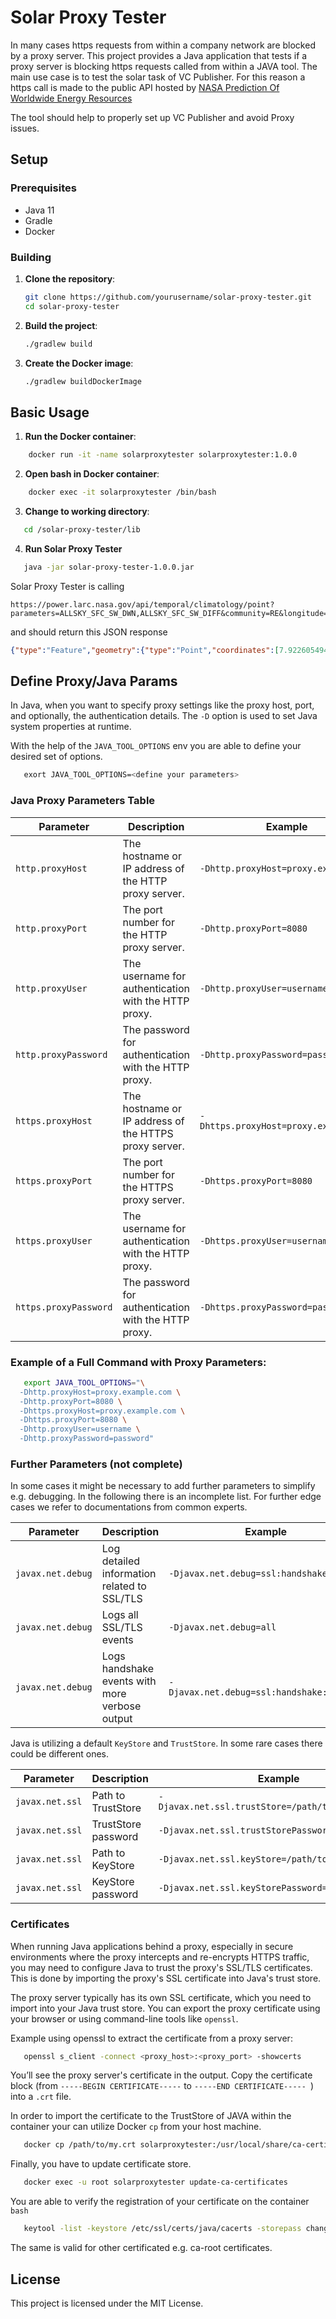 # Solar Proxy Tester
In many cases https requests from within a company network are blocked by a proxy server. 
This project provides a Java application that tests if a proxy server is blocking https 
requests called from within a JAVA tool. The main use case is to test the solar task of VC Publisher. 
For this reason a https call is made to the public API hosted by [NASA Prediction Of Worldwide Energy Resources](https://power.larc.nasa.gov)

The tool should help to properly set up VC Publisher and avoid Proxy issues.

## Setup
### Prerequisites
- Java 11
- Gradle
- Docker
### Building
1. **Clone the repository**:
    ```sh
    git clone https://github.com/yourusername/solar-proxy-tester.git
    cd solar-proxy-tester
    ```
2. **Build the project**:
    ```sh
    ./gradlew build
    ```
3. **Create the Docker image**:
    ```sh
    ./gradlew buildDockerImage
    ```

## Basic Usage
1. **Run the Docker container**:
```sh
    docker run -it -name solarproxytester solarproxytester:1.0.0
```
2. **Open bash in Docker container**:
```sh
    docker exec -it solarproxytester /bin/bash
```
3. **Change to working directory**:
```sh
   cd /solar-proxy-tester/lib  
```
4. **Run Solar Proxy Tester**
```sh
   java -jar solar-proxy-tester-1.0.0.jar
```

   Solar Proxy Tester is calling
   ```
   https://power.larc.nasa.gov/api/temporal/climatology/point?parameters=ALLSKY_SFC_SW_DWN,ALLSKY_SFC_SW_DIFF&community=RE&longitude=7.922605494683933&latitude=48.066150833174866&format=JSON
   ```
   and should return this JSON response
   ```json
   {"type":"Feature","geometry":{"type":"Point","coordinates":[7.922605494683933,48.066150833174866,702.23]},"properties":{"parameter":{"ALLSKY_SFC_SW_DWN":{"JAN":1.0,"FEB":1.76,"MAR":3.04,"APR":4.46,"MAY":5.21,"JUN":5.87,"JUL":5.67,"AUG":4.83,"SEP":3.72,"OCT":2.2,"NOV":1.15,"DEC":0.81,"ANN":3.32},"ALLSKY_SFC_SW_DIFF":{"JAN":0.59,"FEB":0.94,"MAR":1.49,"APR":2.1,"MAY":2.58,"JUN":2.88,"JUL":2.64,"AUG":2.26,"SEP":1.66,"OCT":1.16,"NOV":0.68,"DEC":0.48,"ANN":1.62}}},"header":{"title":"NASA/POWER CERES/MERRA2 Native Resolution Climatology Climatologies","api":{"version":"v2.5.9","name":"POWER Climatology API"},"sources":["syn1deg","ceres"],"fill_value":-999.0,"range":"20-year Meteorological and Solar Monthly & Annual Climatologies (January 2001 - December 2020)"},"messages":[],"parameters":{"ALLSKY_SFC_SW_DWN":{"units":"kW-hr/m^2/day","longname":"All Sky Surface Shortwave Downward Irradiance"},"ALLSKY_SFC_SW_DIFF":{"units":"kW-hr/m^2/day","longname":"All Sky Surface Shortwave Diffuse Irradiance"}},"times":{"data":1.671,"process":0.13}}
   ```

## Define Proxy/Java Params
In Java, when you want to specify proxy settings like the proxy host, port, and optionally, 
the authentication details. The `-D` option is used to set Java system properties at runtime.

With the help of the ```JAVA_TOOL_OPTIONS``` env you are able to define your desired set of options.

```sh
   exort JAVA_TOOL_OPTIONS=<define your parameters>
```

### Java Proxy Parameters Table

| **Parameter**         | **Description**                                              | **Example**                           |
|-----------------------|--------------------------------------------------------------|---------------------------------------|
| `http.proxyHost`      | The hostname or IP address of the HTTP proxy server.         | `-Dhttp.proxyHost=proxy.example.com`  |
| `http.proxyPort`      | The port number for the HTTP proxy server.                   | `-Dhttp.proxyPort=8080`               |
| `http.proxyUser`      | The username for authentication with the HTTP proxy.         | `-Dhttp.proxyUser=username`           |
| `http.proxyPassword`  | The password for authentication with the HTTP proxy.         | `-Dhttp.proxyPassword=password`       |
| `https.proxyHost`     | The hostname or IP address of the HTTPS proxy server.        | `-Dhttps.proxyHost=proxy.example.com` |
| `https.proxyPort`     | The port number for the HTTPS proxy server.                  | `-Dhttps.proxyPort=8080`              |
| `https.proxyUser`     | The username for authentication with the HTTP proxy.         | `-Dhttps.proxyUser=username`          |
| `https.proxyPassword` | The password for authentication with the HTTP proxy.         | `-Dhttps.proxyPassword=password`      |

### Example of a Full Command with Proxy Parameters:

```bash
   export JAVA_TOOL_OPTIONS="\
  -Dhttp.proxyHost=proxy.example.com \
  -Dhttp.proxyPort=8080 \
  -Dhttps.proxyHost=proxy.example.com \
  -Dhttps.proxyPort=8080 \
  -Dhttp.proxyUser=username \
  -Dhttp.proxyPassword=password"
```

### Further Parameters (not complete)
In some cases it might be necessary to add further parameters to simplify e.g. debugging. In the following there is
an incomplete list. For further edge cases we refer to documentations from common experts.

| **Parameter**     | **Description**                                   | **Example**                               |
|-------------------|---------------------------------------------------|-------------------------------------------|
| `javax.net.debug` | Log detailed information related to SSL/TLS       | `-Djavax.net.debug=ssl:handshake`         |
| `javax.net.debug` | Logs all SSL/TLS events                           | `-Djavax.net.debug=all`                   |
| `javax.net.debug` | Logs handshake events with more verbose output    | `-Djavax.net.debug=ssl:handshake:verbose` |

Java is utilizing a default `KeyStore` and `TrustStore`. In some rare cases there could be different ones.

| **Parameter**     | **Description**      | **Example**                                        |
|-------------------|----------------------|----------------------------------------------------|
| `javax.net.ssl`   | Path to TrustStore   | `-Djavax.net.ssl.trustStore=/path/to/myTrustStore` |
| `javax.net.ssl`   | TrustStore password  | `-Djavax.net.ssl.trustStorePassword=changeit`      |
| `javax.net.ssl`   | Path to KeyStore     | `-Djavax.net.ssl.keyStore=/path/to/myKeyStore`     |
| `javax.net.ssl`   | KeyStore password    | `-Djavax.net.ssl.keyStorePassword=changeit`        |

### Certificates
When running Java applications behind a proxy, especially in secure environments where the proxy intercepts and 
re-encrypts HTTPS traffic, you may need to configure Java to trust the proxy's SSL/TLS 
certificates. This is done by importing the proxy's SSL certificate into Java's trust store.

The proxy server typically has its own SSL certificate, which you need to import into your Java trust store. 
You can export the proxy certificate using your browser or using command-line tools like `openssl`.

Example using openssl to extract the certificate from a proxy server:
```bash
   openssl s_client -connect <proxy_host>:<proxy_port> -showcerts
```
You’ll see the proxy server's certificate in the output. Copy the certificate block (from `-----BEGIN CERTIFICATE-----` 
to `-----END CERTIFICATE----- `) into a `.crt` file.

In order to import the certificate to the TrustStore of JAVA within the container 
your can utilize Docker `cp` from your host machine.
```bash
   docker cp /path/to/my.crt solarproxytester:/usr/local/share/ca-certificates/
```
Finally, you have to update certificate store. 
```bash
   docker exec -u root solarproxytester update-ca-certificates
```
You are able to verify the registration of your certificate on the container `bash`
```bash
   keytool -list -keystore /etc/ssl/certs/java/cacerts -storepass changeit
```
The same is valid for other certificated e.g. ca-root certificates.

## License
This project is licensed under the MIT License.
